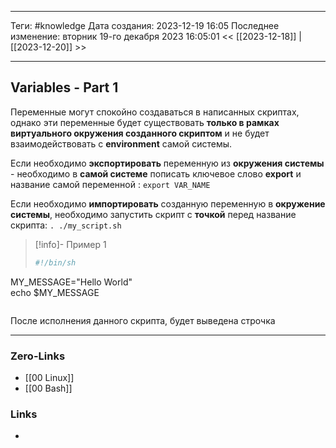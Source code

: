 ___
Теги: #knowledge 
Дата создания: 2023-12-19 16:05 
Последнее изменение: вторник 19-го декабря 2023 16:05:01
<< [[2023-12-18]] | [[2023-12-20]] >> 
___
## Variables - Part 1

Переменные могут спокойно создаваться в написанных скриптах, однако эти переменные будет существовать **только в рамках виртуального окружения созданного скриптом** и не будет взаимодействовать с **environment**  самой системы.

Если необходимо **экспортировать** переменную из **окружения системы** - необходимо в **самой системе** пописать ключевое слово **export** и название самой переменной : `export VAR_NAME`

Если необходимо **импортировать** созданную переменную в **окружение системы**, необходимо запустить скрипт с **точкой** перед название скрипта:
`. ./my_script.sh`

>[!info]- Пример 1
>```sh
>#!/bin/sh  
MY_MESSAGE="Hello World"  
echo $MY_MESSAGE
>```

После исполнения данного скрипта, будет выведена строчка 

___
### Zero-Links
- [[00 Linux]]
- [[00 Bash]]
### Links
- 
